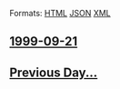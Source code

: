 
Formats: [HTML](1999/09/21/index.html)  [JSON](1999/09/21/index.json)  [XML](1999/09/21/index.xml)  

## [1999-09-21](/news/1999/09/21/index.md)

## [Previous Day...](/news/1999/09/20/index.md)

